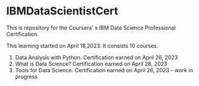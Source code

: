 # IBMDataScientistCert
This is repository for the Coursera' s IBM Data Science Professional Certification.

This learning started on April 18,2023. It consists 10 courses.

1. Data Analysis with Python. Certification earned on April 26, 2023
2. What is Data Science? Certification earned on April 28, 2023
3. Tools for Data Science. Certification earned on April 26, 2023 - work in progress

